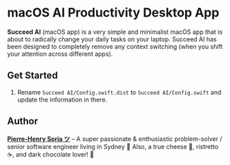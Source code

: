 # macOS AI Productivity Desktop App

**Succeed AI** (macOS app) is a very simple and minimalist macOS app that is about to radically change your daily tasks on your laptop. Succeed AI has been designed to completely remove any context switching (when you shift your attention across different apps).


## Get Started

1. Rename `Succeed AI/Config.swift.dist` to `Succeed AI/Config.swift` and update the information in there.


## Author

**[Pierre-Henry Soria ツ](https://ph7.me)** – A super passionate & enthusiastic problem-solver / senior software engineer living in Sydney 🦘 Also, a true cheese 🧀, ristretto ☕️, and dark chocolate lover! 🤩
